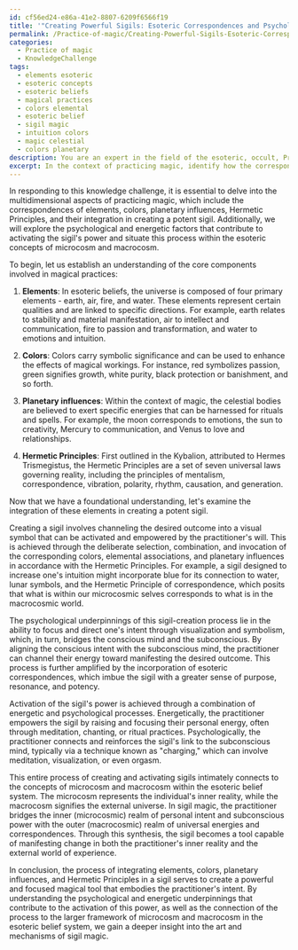 ```yaml
---
id: cf56ed24-e86a-41e2-8807-6209f6566f19
title: '"Creating Powerful Sigils: Esoteric Correspondences and Psychological Processes"'
permalink: /Practice-of-magic/Creating-Powerful-Sigils-Esoteric-Correspondences-and-Psychological-Processes/
categories:
  - Practice of magic
  - KnowledgeChallenge
tags:
  - elements esoteric
  - esoteric concepts
  - esoteric beliefs
  - magical practices
  - colors elemental
  - esoteric belief
  - sigil magic
  - intuition colors
  - magic celestial
  - colors planetary
description: You are an expert in the field of the esoteric, occult, Practice of magic and Education. You are a writer of tests, challenges, books and deep knowledge on Practice of magic for initiates and students to gain deep insights and understanding from. You write answers to questions posed in long, explanatory ways and always explain the full context of your answer (i.e., related concepts, formulas, examples, or history), as well as the step-by-step thinking process you take to answer the challenges. Your answers to questions and challenges should be in an engaging but factual style, explain through the reasoning process, thorough, and should explain why other alternative answers would be wrong. Summarize the key themes, ideas, and conclusions at the end.
excerpt: In the context of practicing magic, identify how the correspondences of elements, colors, planetary influences, and the Hermetic Principles are integrated to create a potent sigil while detailing the psychological and energetic underpinnings that contribute to the activation of its power, and how this process relates to the concepts of microcosm and macrocosm within the esoteric belief system.
---
```

In responding to this knowledge challenge, it is essential to delve into the multidimensional aspects of practicing magic, which include the correspondences of elements, colors, planetary influences, Hermetic Principles, and their integration in creating a potent sigil. Additionally, we will explore the psychological and energetic factors that contribute to activating the sigil's power and situate this process within the esoteric concepts of microcosm and macrocosm.

To begin, let us establish an understanding of the core components involved in magical practices:

1. ****Elements****: In esoteric beliefs, the universe is composed of four primary elements - earth, air, fire, and water. These elements represent certain qualities and are linked to specific directions. For example, earth relates to stability and material manifestation, air to intellect and communication, fire to passion and transformation, and water to emotions and intuition.

2. ****Colors****: Colors carry symbolic significance and can be used to enhance the effects of magical workings. For instance, red symbolizes passion, green signifies growth, white purity, black protection or banishment, and so forth.

3. ****Planetary influences****: Within the context of magic, the celestial bodies are believed to exert specific energies that can be harnessed for rituals and spells. For example, the moon corresponds to emotions, the sun to creativity, Mercury to communication, and Venus to love and relationships.

4. ****Hermetic Principles****: First outlined in the Kybalion, attributed to Hermes Trismegistus, the Hermetic Principles are a set of seven universal laws governing reality, including the principles of mentalism, correspondence, vibration, polarity, rhythm, causation, and generation.

Now that we have a foundational understanding, let's examine the integration of these elements in creating a potent sigil.

Creating a sigil involves channeling the desired outcome into a visual symbol that can be activated and empowered by the practitioner's will. This is achieved through the deliberate selection, combination, and invocation of the corresponding colors, elemental associations, and planetary influences in accordance with the Hermetic Principles. For example, a sigil designed to increase one's intuition might incorporate blue for its connection to water, lunar symbols, and the Hermetic Principle of correspondence, which posits that what is within our microcosmic selves corresponds to what is in the macrocosmic world.

The psychological underpinnings of this sigil-creation process lie in the ability to focus and direct one's intent through visualization and symbolism, which, in turn, bridges the conscious mind and the subconscious. By aligning the conscious intent with the subconscious mind, the practitioner can channel their energy toward manifesting the desired outcome. This process is further amplified by the incorporation of esoteric correspondences, which imbue the sigil with a greater sense of purpose, resonance, and potency.

Activation of the sigil's power is achieved through a combination of energetic and psychological processes. Energetically, the practitioner empowers the sigil by raising and focusing their personal energy, often through meditation, chanting, or ritual practices. Psychologically, the practitioner connects and reinforces the sigil's link to the subconscious mind, typically via a technique known as "charging," which can involve meditation, visualization, or even orgasm.

This entire process of creating and activating sigils intimately connects to the concepts of microcosm and macrocosm within the esoteric belief system. The microcosm represents the individual's inner reality, while the macrocosm signifies the external universe. In sigil magic, the practitioner bridges the inner (microcosmic) realm of personal intent and subconscious power with the outer (macrocosmic) realm of universal energies and correspondences. Through this synthesis, the sigil becomes a tool capable of manifesting change in both the practitioner's inner reality and the external world of experience.

In conclusion, the process of integrating elements, colors, planetary influences, and Hermetic Principles in a sigil serves to create a powerful and focused magical tool that embodies the practitioner's intent. By understanding the psychological and energetic underpinnings that contribute to the activation of this power, as well as the connection of the process to the larger framework of microcosm and macrocosm in the esoteric belief system, we gain a deeper insight into the art and mechanisms of sigil magic.
